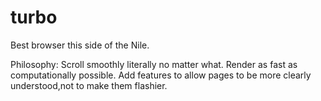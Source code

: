 # turbo
Best browser this side of the Nile.

Philosophy:
Scroll smoothly literally no matter what.
Render as fast as computationally possible.
Add features to allow pages to be more clearly understood,not to make them flashier.
